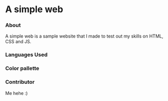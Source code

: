 # A simple web

### About

A simple web is a sample website that I made to test out my skills on HTML, CSS and JS.

### Languages Used

### Color pallette

### Contributor

Me hehe :)
